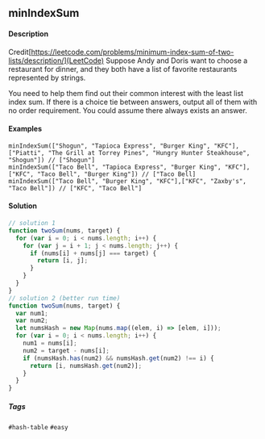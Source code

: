 ## minIndexSum

#### Description

Credit[https://leetcode.com/problems/minimum-index-sum-of-two-lists/description/](LeetCode)
Suppose Andy and Doris want to choose a restaurant for dinner, and they both have a list of favorite restaurants represented by strings.

You need to help them find out their common interest with the least list index sum. If there is a choice tie between answers, output all of them with no order requirement. You could assume there always exists an answer.

#### Examples

`minIndexSum(["Shogun", "Tapioca Express", "Burger King", "KFC"],["Piatti", "The Grill at Torrey Pines", "Hungry Hunter Steakhouse", "Shogun"]) // ["Shogun"]`<br>
`minIndexSum(["Taco Bell", "Tapioca Express", "Burger King", "KFC"],["KFC", "Taco Bell", "Burger King"]) // ["Taco Bell]`<br>
`minIndexSum(["Taco Bell", "Burger King", "KFC"],["KFC", "Zaxby's", "Taco Bell"]) // ["KFC", "Taco Bell"]`

#### Solution

```js
// solution 1
function twoSum(nums, target) {
  for (var i = 0; i < nums.length; i++) {
    for (var j = i + 1; j < nums.length; j++) {
      if (nums[i] + nums[j] === target) {
        return [i, j];
      }
    }
  }
}
// solution 2 (better run time)
function twoSum(nums, target) {
  var num1;
  var num2;
  let numsHash = new Map(nums.map((elem, i) => [elem, i]));
  for (var i = 0; i < nums.length; i++) {
    num1 = nums[i];
    num2 = target - nums[i];
    if (numsHash.has(num2) && numsHash.get(num2) !== i) {
      return [i, numsHash.get(num2)];
    }
  }
}
```

##### Tags

`#hash-table` `#easy`
